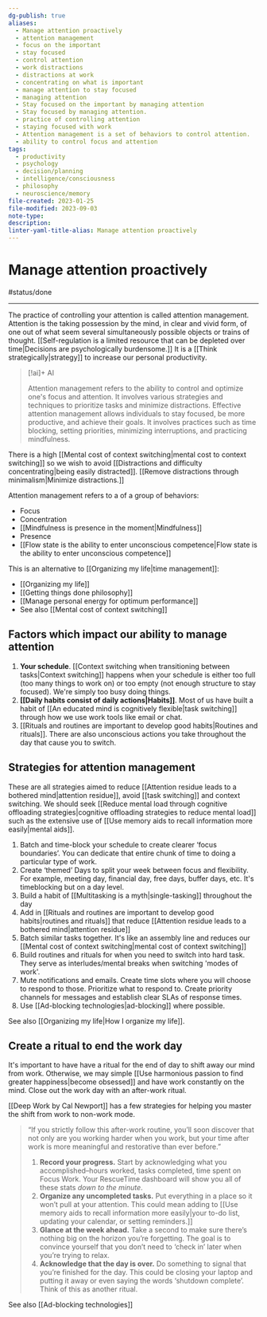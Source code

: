 ```yaml
---
dg-publish: true
aliases:
  - Manage attention proactively
  - attention management
  - focus on the important
  - stay focused
  - control attention
  - work distractions
  - distractions at work
  - concentrating on what is important
  - manage attention to stay focused
  - managing attention
  - Stay focused on the important by managing attention
  - Stay focused by managing attention.
  - practice of controlling attention
  - staying focused with work
  - Attention management is a set of behaviors to control attention.
  - ability to control focus and attention
tags:
  - productivity
  - psychology
  - decision/planning
  - intelligence/consciousness
  - philosophy
  - neuroscience/memory
file-created: 2023-01-25
file-modified: 2023-09-03
note-type: 
description: 
linter-yaml-title-alias: Manage attention proactively
---
```


# Manage attention proactively

#status/done

---

The practice of controlling your attention is called attention management. Attention is the taking possession by the mind, in clear and vivid form, of one out of what seem several simultaneously possible objects or trains of thought. [[Self-regulation is a limited resource that can be depleted over time|Decisions are psychologically burdensome.]] It is a [[Think strategically|strategy]] to increase our personal productivity.

> [!ai]+ AI
>
> Attention management refers to the ability to control and optimize one's focus and attention. It involves various strategies and techniques to prioritize tasks and minimize distractions. Effective attention management allows individuals to stay focused, be more productive, and achieve their goals. It involves practices such as time blocking, setting priorities, minimizing interruptions, and practicing mindfulness.

There is a high [[Mental cost of context switching|mental cost to context switching]] so we wish to avoid [[Distractions and difficulty concentrating|being easily distracted]]. [[Remove distractions through minimalism|Minimize distractions.]]

Attention management refers to a of a group of behaviors:
- Focus
- Concentration
- [[Mindfulness is presence in the moment|Mindfulness]]
- Presence
- [[Flow state is the ability to enter unconscious competence|Flow state is the ability to enter unconscious competence]]

This is an alternative to [[Organizing my life|time management]]:
- [[Organizing my life]]
- [[Getting things done philosophy]]
- [[Manage personal energy for optimum performance]]
- See also [[Mental cost of context switching]]

## Factors which impact our ability to manage attention

1. **Your schedule**. [[Context switching when transitioning between tasks|Context switching]] happens when your schedule is either too full (too many things to work on) or too empty (not enough structure to stay focused). We're simply too busy doing things.
2. **[[Daily habits consist of daily actions|Habits]]**. Most of us have built a habit of [[An educated mind is cognitively flexible|task switching]] through how we use work tools like email or chat.
3. [[Rituals and routines are important to develop good habits|Routines and rituals]]. There are also unconscious actions you take throughout the day that cause you to switch.

## Strategies for attention management

These are all strategies aimed to reduce [[Attention residue leads to a bothered mind|attention residue]], avoid [[task switching]] and context switching. We should seek [[Reduce mental load through cognitive offloading strategies|cognitive offloading strategies to reduce mental load]] such as the extensive use of [[Use memory aids to recall information more easily|mental aids]].

1. Batch and time-block your schedule to create clearer ‘focus boundaries’. You can dedicate that entire chunk of time to doing a particular type of work.
2. Create ‘themed’ Days to split your week between focus and flexibility. For example, meeting day, financial day, free days, buffer days, etc. It's timeblocking but on a day level.
3. Build a habit of [[Multitasking is a myth|single-tasking]] throughout the day
4. Add in [[Rituals and routines are important to develop good habits|routines and rituals]] that reduce [[Attention residue leads to a bothered mind|attention residue]]
5. Batch similar tasks together. It's like an assembly line and reduces our [[Mental cost of context switching|mental cost of context switching]]
6. Build routines and rituals for when you need to switch into hard task. They serve as interludes/mental breaks when switching 'modes of work'.
7. Mute notifications and emails. Create time slots where you will choose to respond to those. Prioritize what to respond to. Create priority channels for messages and establish clear SLAs of response times.
8. Use [[Ad-blocking technologies|ad-blocking]] where possible.

See also [[Organizing my life|How I organize my life]].

## Create a ritual to end the work day

It's important to have have a ritual for the end of day to shift away our mind from work. Otherwise, we may simple [[Use harmonious passion to find greater happiness|become obsessed]] and have work constantly on the mind. Close out the work day with an after-work ritual.

[[Deep Work by Cal Newport]] has a few strategies for helping you master the shift from work to non-work mode.

> “If you strictly follow this after-work routine, you’ll soon discover that not only are you working harder when you work, but your time after work is more meaningful and restorative than ever before.”
>
> 1. **Record your progress.** Start by acknowledging what you accomplished–hours worked, tasks completed, time spent on Focus Work. Your RescueTime dashboard will show you all of these stats _down to the minute_. 
> 2. **Organize any uncompleted tasks.** Put everything in a place so it won’t pull at your attention. This could mean adding to [[Use memory aids to recall information more easily|your to-do list, updating your calendar, or setting reminders.]]
> 3. **Glance at the week ahead.** Take a second to make sure there’s nothing big on the horizon you’re forgetting. The goal is to convince yourself that you don’t need to ‘check in’ later when you’re trying to relax. 
> 4. **Acknowledge that the day is over.** Do something to signal that you’re finished for the day. This could be closing your laptop and putting it away or even saying the words ‘shutdown complete’. Think of this as another ritual.

See also [[Ad-blocking technologies]]
